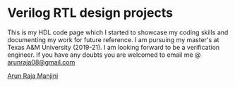 # Verilog RTL design projects
This is my HDL code page which I started to showcase my coding skills and documenting my work for future reference. 
I am pursuing my master's at Texas A&M University (2019-21).
I am looking forward to be a verification engineer.
If you have any doubts you are welcomed to email me @ arunraja08@gmail.com
<div class="LI-profile-badge"  data-version="v1" data-size="medium" data-locale="en_US" data-type="vertical" data-theme="dark" data-vanity="arunrjm"><a class="LI-simple-link" href='https://www.linkedin.com/in/arunrjm?trk=profile-badge'>Arun Raja Manjini</a></div>
